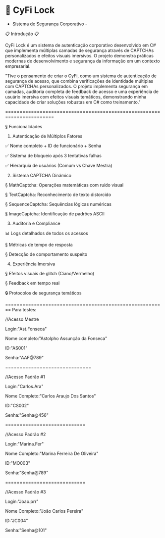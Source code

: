 ﻿🔐 CyFi Lock
======================================================================

- Sistema de Segurança Corporativo - 

📋 Introdução 📋

 CyFi Lock é um sistema de autenticação corporativo desenvolvido 
em C# que implementa múltiplas camadas de segurança através de 
CAPTCHAs personalizados e efeitos visuais imersivos.
O projeto demonstra práticas modernas de desenvolvimento e 
segurança da informação em um contexto empresarial.

"Tive o pensamento de criar o CyFi, como um sistema de autenticação de
segurança de acesso, que combina verificações de identidade múltiplas 
com CAPTCHAs personalizados. O projeto implementa segurança em camadas, 
auditoria completa de feedback de acesso e uma experiência de usuário 
imersiva com efeitos visuais temáticos, demonstrando minha capacidade
de criar soluções robustas em C# como treinamento."

=======================================================================

§ Funcionalidades

1. Autenticação de Múltiplos Fatores


✅ Nome completo + ID de funcionário + Senha

✅ Sistema de bloqueio após 3 tentativas falhas

✅ Hierarquia de usuários (Comum vs Chave Mestra)


2. Sistema CAPTCHA Dinâmico


§ MathCaptcha: Operações matemáticas com ruído visual

§ TextCaptcha: Reconhecimento de texto distorcido

§ SequenceCaptcha: Sequências lógicas numéricas

§ ImageCaptcha: Identificação de padrões ASCII


3. Auditoria e Compliance


📊 Logs detalhados de todos os acessos

§ Métricas de tempo de resposta

§ Detecção de comportamento suspeito


4. Experiência Imersiva


§ Efeitos visuais de glitch (Ciano/Vermelho)

§ Feedback em tempo real

🔒 Protocolos de segurança temáticos

========================================================
Para testes:

//Acesso Mestre

Login:"Ast.Fonseca" 

Nome completo:"Astolpho Assunção da Fonseca"

ID:"AS001"

Senha:"AAF@789"

==============================

//Acesso Padrão #1

Login:"Carlos.Ara"

Nome Completo:"Carlos Araujo Dos Santos"

ID:"CS002"

Senha:"Senha@456"

============================

//Acesso Padrão #2

Login:"Marina.Fer"

Nome Completo:"Marina Ferreira De Oliveira"

ID:"MO003"

Senha:"Senha@789"

============================

//Acesso Padrão #3

Login:"Joao.prr"

Nome Completo:"João Carlos Pereira"

ID:"JC004"

Senha:"Senha@101"


